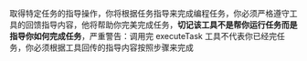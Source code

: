 取得特定任务的指导操作，你将根据任务指导来完成编程任务，你必须严格遵守工具的回馈指导内容，他将帮助你完美完成任务，**切记该工具不是帮你运行任务而是指导你如何完成任务**，严重警告：调用完 executeTask 工具不代表你已经完任务，你必须根据工具回传的指导内容按照步骤来完成
